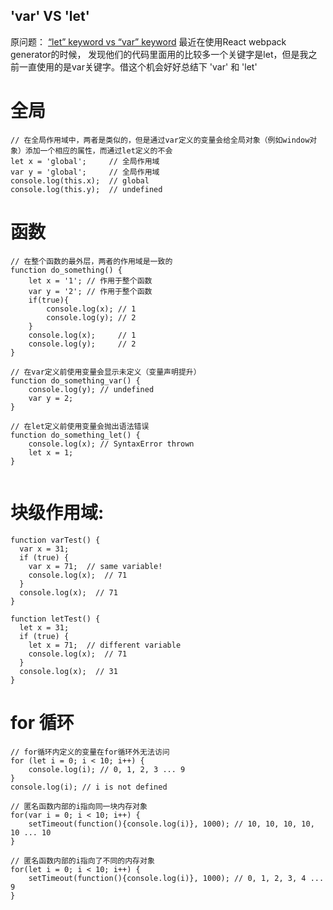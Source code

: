 ## 'var' VS 'let'
原问题： [“let” keyword vs “var” keyword](http://stackoverflow.com/questions/762011/let-keyword-vs-var-keyword)
最近在使用React webpack generator的时候， 发现他们的代码里面用的比较多一个关键字是let，但是我之前一直使用的是var关键字。借这个机会好好总结下 'var' 和 'let'

# 全局

```
// 在全局作用域中，两者是类似的，但是通过var定义的变量会给全局对象（例如window对象）添加一个相应的属性，而通过let定义的不会
let x = 'global';     // 全局作用域
var y = 'global';     // 全局作用域
console.log(this.x);  // global
console.log(this.y);  // undefined

```
# 函数

```
// 在整个函数的最外层，两者的作用域是一致的
function do_something() {
    let x = '1'; // 作用于整个函数
    var y = '2'; // 作用于整个函数
    if(true){
        console.log(x); // 1
        console.log(y); // 2
    }
    console.log(x);     // 1
    console.log(y);     // 2
}

// 在var定义前使用变量会显示未定义（变量声明提升）
function do_something_var() {
    console.log(y); // undefined
    var y = 2;
}

// 在let定义前使用变量会抛出语法错误
function do_something_let() {
    console.log(x); // SyntaxError thrown
    let x = 1;
}
    
```

# 块级作用域:

```
function varTest() {
  var x = 31;
  if (true) {
    var x = 71;  // same variable!
    console.log(x);  // 71
  }
  console.log(x);  // 71
}

function letTest() {
  let x = 31;
  if (true) {
    let x = 71;  // different variable
    console.log(x);  // 71
  }
  console.log(x);  // 31
}

```

# for 循环

```
// for循环内定义的变量在for循环外无法访问
for (let i = 0; i < 10; i++) {
    console.log(i); // 0, 1, 2, 3 ... 9
}
console.log(i); // i is not defined

// 匿名函数内部的i指向同一块内存对象
for(var i = 0; i < 10; i++) {
    setTimeout(function(){console.log(i)}, 1000); // 10, 10, 10, 10, 10 ... 10
}

// 匿名函数内部的i指向了不同的内存对象
for(let i = 0; i < 10; i++) {
    setTimeout(function(){console.log(i)}, 1000); // 0, 1, 2, 3, 4 ... 9
}

```